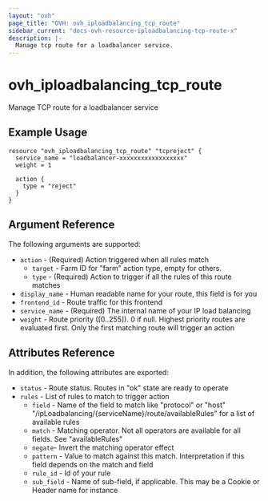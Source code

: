 ```yaml
---
layout: "ovh"
page_title: "OVH: ovh_iploadbalancing_tcp_route"
sidebar_current: "docs-ovh-resource-iploadbalancing-tcp-route-x"
description: |-
  Manage tcp route for a loadbalancer service.
---
```


# ovh_iploadbalancing_tcp_route

Manage TCP route for a loadbalancer service

## Example Usage

```hcl
resource "ovh_iploadbalancing_tcp_route" "tcpreject" {
  service_name = "loadbalancer-xxxxxxxxxxxxxxxxxx"
  weight = 1

  action {
    type = "reject"
  }
}
```

## Argument Reference

The following arguments are supported:

* `action` - (Required) Action triggered when all rules match
   * `target` - Farm ID for "farm" action type, empty for others.
   * `type` - (Required) Action to trigger if all the rules of this route matches
* `display_name` - Human readable name for your route, this field is for you
* `frontend_id` - Route traffic for this frontend
* `service_name` - (Required) The internal name of your IP load balancing
* `weight` - Route priority ([0..255]). 0 if null. Highest priority routes are evaluated first. Only the first matching route will trigger an action

## Attributes Reference

In addition, the following attributes are exported:

* `status` - Route status. Routes in "ok" state are ready to operate
* `rules` - List of rules to match to trigger action
   * `field` - Name of the field to match like "protocol" or "host" "/ipLoadbalancing/{serviceName}/route/availableRules" for a list of available rules
   * `match` - Matching operator. Not all operators are available for all fields. See "availableRules"
   * `negate`- Invert the matching operator effect
   * `pattern` - Value to match against this match. Interpretation if this field depends on the match and field
   * `rule_id` - Id of your rule
   * `sub_field` - Name of sub-field, if applicable. This may be a Cookie or Header name for instance
